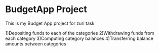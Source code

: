 # BudgetApp Project
This is my Budget App project for zuri task

1)Depositing funds to each of the categories
2)Withdrawing funds from each category
3)Computing category balances
4)Transferring balance amounts between categories
